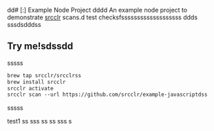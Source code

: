 dd# [:] Example Node Project
dddd
An example node project to demonstrate [srcclr](https://www.srsscclr.com) scans.d test checksfsssssssssssssssssss ddds
sssdsdddss
## Try me!sdssdd
sssss
```ss
brew tap srcclr/srcclrss
brew install srcclr
srcclr activate
srcclr scan --url https://github.com/srcclr/example-javascriptdss
```
sssss

test1
ss
sss
ss
ss
sss
s
